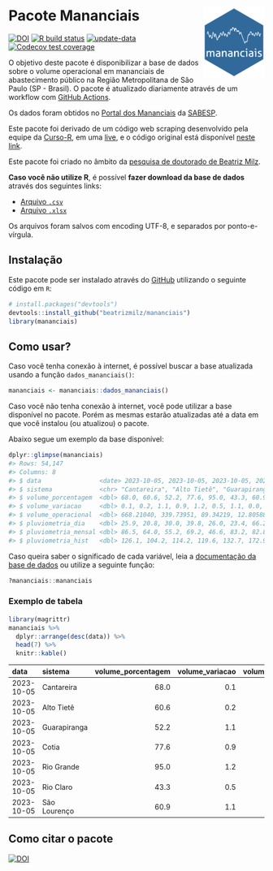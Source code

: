 
<!-- README.md is generated from README.Rmd. Please edit that file -->

# Pacote Mananciais <img src="man/figures/hexlogo.png" align="right" width = "120px"/>

<!-- badges: start -->

[![DOI](https://zenodo.org/badge/DOI/10.5281/zenodo.4733056.svg)](https://doi.org/10.5281/zenodo.4733056)
[![R build
status](https://github.com/beatrizmilz/mananciais/workflows/R-CMD-check/badge.svg)](https://github.com/beatrizmilz/mananciais/actions)
[![update-data](https://github.com/beatrizmilz/mananciais/actions/workflows/2-update_data.yaml/badge.svg)](https://github.com/beatrizmilz/mananciais/actions/workflows/2-update_data.yaml)
[![Codecov test
coverage](https://codecov.io/gh/beatrizmilz/mananciais/branch/master/graph/badge.svg)](https://codecov.io/gh/beatrizmilz/mananciais?branch=master)
<!-- badges: end -->

O objetivo deste pacote é disponibilizar a base de dados sobre o volume
operacional em mananciais de abastecimento público na Região
Metropolitana de São Paulo (SP - Brasil). O pacote é atualizado
diariamente através de um workflow com [GitHub
Actions](https://github.com/beatrizmilz/mananciais/actions).

Os dados foram obtidos no [Portal dos
Mananciais](http://mananciais.sabesp.com.br/Situacao) da
[SABESP](http://site.sabesp.com.br/site/Default.aspx).

Este pacote foi derivado de um código web scraping desenvolvido pela
equipe da [Curso-R](https://www.curso-r.com/), em uma
[live](https://youtu.be/jvZIxrMmOcQ), e o código original está
disponível [neste
link](https://github.com/curso-r/lives/blob/master/drafts/20200730_scraper_sabesp.R).

Este pacote foi criado no âmbito da [pesquisa de doutorado de Beatriz
Milz](https://beatrizmilz.github.io/tese/).

**Caso você não utilize R**, é possível **fazer download da base de
dados** através dos seguintes links:

- [Arquivo
  `.csv`](https://github.com/beatrizmilz/mananciais/raw/master/inst/extdata/mananciais.csv)
- [Arquivo
  `.xlsx`](https://github.com/beatrizmilz/mananciais/blob/master/inst/extdata/mananciais.xlsx?raw=true)

Os arquivos foram salvos com encoding UTF-8, e separados por
ponto-e-vírgula.

## Instalação

Este pacote pode ser instalado através do [GitHub](https://github.com/)
utilizando o seguinte código em `R`:

``` r
# install.packages("devtools")
devtools::install_github("beatrizmilz/mananciais")
library(mananciais)
```

## Como usar?

Caso você tenha conexão à internet, é possível buscar a base atualizada
usando a função `dados_mananciais()`:

``` r
mananciais <- mananciais::dados_mananciais() 
```

Caso você não tenha conexão à internet, você pode utilizar a base
disponível no pacote. Porém as mesmas estarão atualizadas até a data em
que você instalou (ou atualizou) o pacote.

Abaixo segue um exemplo da base disponível:

``` r
dplyr::glimpse(mananciais)
#> Rows: 54,147
#> Columns: 8
#> $ data                <date> 2023-10-05, 2023-10-05, 2023-10-05, 2023-10-05, 2…
#> $ sistema             <chr> "Cantareira", "Alto Tietê", "Guarapiranga", "Cotia…
#> $ volume_porcentagem  <dbl> 68.0, 60.6, 52.2, 77.6, 95.0, 43.3, 60.9, 67.9, 60…
#> $ volume_variacao     <dbl> 0.1, 0.2, 1.1, 0.9, 1.2, 0.5, 1.1, 0.0, -0.1, -0.1…
#> $ volume_operacional  <dbl> 668.21040, 339.73951, 89.34219, 12.80588, 106.5476…
#> $ pluviometria_dia    <dbl> 25.9, 20.8, 30.0, 39.8, 26.0, 23.4, 66.2, 0.1, 0.0…
#> $ pluviometria_mensal <dbl> 86.5, 64.0, 55.2, 69.2, 46.6, 83.2, 82.8, 60.6, 43…
#> $ pluviometria_hist   <dbl> 126.1, 104.2, 114.2, 119.6, 132.7, 172.9, 141.7, 1…
```

Caso queira saber o significado de cada variável, leia a [documentação
da base de
dados](https://beatrizmilz.github.io/mananciais/reference/mananciais.html)
ou utilize a seguinte função:

``` r
?mananciais::mananciais
```

### Exemplo de tabela

``` r
library(magrittr)
mananciais %>% 
  dplyr::arrange(desc(data)) %>% 
  head(7) %>%
  knitr::kable()
```

| data       | sistema      | volume_porcentagem | volume_variacao | volume_operacional | pluviometria_dia | pluviometria_mensal | pluviometria_hist |
|:-----------|:-------------|-------------------:|----------------:|-------------------:|-----------------:|--------------------:|------------------:|
| 2023-10-05 | Cantareira   |               68.0 |             0.1 |          668.21040 |             25.9 |                86.5 |             126.1 |
| 2023-10-05 | Alto Tietê   |               60.6 |             0.2 |          339.73951 |             20.8 |                64.0 |             104.2 |
| 2023-10-05 | Guarapiranga |               52.2 |             1.1 |           89.34219 |             30.0 |                55.2 |             114.2 |
| 2023-10-05 | Cotia        |               77.6 |             0.9 |           12.80588 |             39.8 |                69.2 |             119.6 |
| 2023-10-05 | Rio Grande   |               95.0 |             1.2 |          106.54766 |             26.0 |                46.6 |             132.7 |
| 2023-10-05 | Rio Claro    |               43.3 |             0.5 |            5.91878 |             23.4 |                83.2 |             172.9 |
| 2023-10-05 | São Lourenço |               60.9 |             1.1 |           54.09287 |             66.2 |                82.8 |             141.7 |

## Como citar o pacote

[![DOI](https://zenodo.org/badge/DOI/10.5281/zenodo.4733056.svg)](https://doi.org/10.5281/zenodo.4733056)

